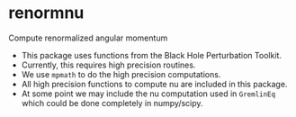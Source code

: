 # renormnu
 Compute renormalized angular momentum

* This package uses functions from the Black Hole Perturbation Toolkit.
* Currently, this requires high precision routines.
* We use `mpmath` to do the high precision computations.
* All high precision functions to compute nu are included in this package.
* At some point we may include the nu computation used in `GremlinEq` which could be done completely in numpy/scipy.
